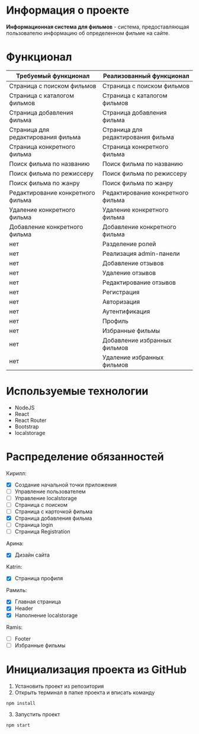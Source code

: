 # Информация о проекте

**Информационная система для фильмов** - система, предоставляющая пользователю информацию об определенном фильме на сайте.

# Функционал
|        Требуемый функционал        | Реализованный функционал |
| ---------------------------------- | ------------------------ |
Страница с поиском фильмов | Страница с поиском фильмов
Страница с каталогом фильмов | Страница с каталогом фильмов
Страница добавления фильма | Страница добавления фильма
Страница для редактирования фильма | Страница для редактирования фильма
Страница конкретного фильма | Страница конкретного фильма
Поиск фильма по названию | Поиск фильма по названию
Поиск фильма по режиссеру | Поиск фильма по режиссеру
Поиск фильма по жанру | Поиск фильма по жанру
Редактирование конкретного фильма | Редактирование конкретного фильма
Удаление конкретного фильма | Удаление конкретного фильма
Добавление конкретного фильма | Добавление конкретного фильма
нет | Разделение ролей
нет | Реализация admin-панели
нет | Добавление отзывов
нет | Удаление отзывов
нет | Редактирование отзывов
нет | Регистрация
нет | Авторизация
нет | Аутентификация
нет | Профиль
нет | Избранные фильмы
нет | Добавление избранных фильмов
нет | Удаление избранных фильмов

# Используемые технологии
- NodeJS
- React
- React Router
- Bootstrap
- localstorage

# Распределение обязанностей
Кирилл:
- [x] Создание начальной точки приложения
- [ ] Управление пользователем
- [ ] Управление localstorage
- [ ] Страница с поиском
- [ ] Страница с карточкой фильма
- [x] Страница добавления фильма
- [ ] Страница login
- [ ] Страница Registration

Арина:
- [x] Дизайн сайта

Katrin:
- [x] Страница профиля

Рамиль:
- [x] Главная страница
- [x] Header
- [x] Наполнение localstorage

Ramis:
- [ ] Footer
- [ ] Избранные фильмы

# Инициализация проекта из GitHub
1. Установить проект из репозитория
2. Открыть терминал в папке проекта и вписать команду
```
npm install
```
3. Запустить проект
```
npm start
```
